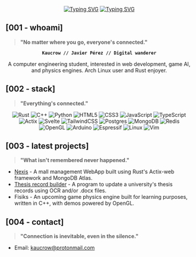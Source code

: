 <p align="center">
  <a href="https://git.io/typing-svg"><img src="https://readme-typing-svg.demolab.com?font=Inconsolata&weight=600&size=32&letterSpacing=8px&duration=0.001&pause=999999&color=83C092&center=true&vCenter=true&width=600&lines=Kaucrow" alt="Typing SVG" /></a>
  <a href="https://git.io/typing-svg"><img src="https://readme-typing-svg.demolab.com?font=Inconsolata&size=26&letterSpacing=8px&duration=3000&pause=1000&color=6CA37A&center=true&vCenter=true&width=600&lines=Computer+engineering+student;Learning+every+day;Currently+in+the+wired" alt="Typing SVG" /></a>
</p>

## [001 - whoami]
> **"No matter where you go, everyone's connected."**
<div align="center">
  
  **`Kaucrow // Javier Pérez // Digital wanderer`**
  
  A computer engineering student, interested in web development, game AI, and physics engines. Arch Linux user and Rust enjoyer.
</div>

## [002 - stack]
> **"Everything's connected."**
<div align="center">
  
  ![Rust](https://img.shields.io/badge/rust-%23000000.svg?style=for-the-badge&logo=rust&logoColor=white)
  ![C++](https://img.shields.io/badge/c++-%2300599C.svg?style=for-the-badge&logo=c%2B%2B&logoColor=white)
  ![Python](https://img.shields.io/badge/python-3670A0?style=for-the-badge&logo=python&logoColor=ffdd54)
  ![HTML5](https://img.shields.io/badge/html5-%23E34F26.svg?style=for-the-badge&logo=html5&logoColor=white)
  ![CSS3](https://img.shields.io/badge/css3-%231572B6.svg?style=for-the-badge&logo=css3&logoColor=white)
  ![JavaScript](https://img.shields.io/badge/javascript-%23323330.svg?style=for-the-badge&logo=javascript&logoColor=%23F7DF1E)
  ![TypeScript](https://img.shields.io/badge/typescript-%23007ACC.svg?style=for-the-badge&logo=typescript&logoColor=white)
  ![Actix](https://img.shields.io/badge/Actix-web?style=for-the-badge&logo=actix&color=%230a141c)
  ![Svelte](https://img.shields.io/badge/svelte-%23f1413d.svg?style=for-the-badge&logo=svelte&logoColor=white)
  ![TailwindCSS](https://img.shields.io/badge/tailwindcss-%2338B2AC.svg?style=for-the-badge&logo=tailwind-css&logoColor=white)
  ![Postgres](https://img.shields.io/badge/postgres-%23316192.svg?style=for-the-badge&logo=postgresql&logoColor=white)
  ![MongoDB](https://img.shields.io/badge/MongoDB-%234ea94b.svg?style=for-the-badge&logo=mongodb&logoColor=white)
  ![Redis](https://img.shields.io/badge/redis-%23DD0031.svg?style=for-the-badge&logo=redis&logoColor=white)
  ![OpenGL](https://img.shields.io/badge/OpenGL-%23FFFFFF.svg?style=for-the-badge&logo=opengl)
  ![Arduino](https://img.shields.io/badge/-Arduino-00979D?style=for-the-badge&logo=Arduino&logoColor=white)
  ![Espressif](https://img.shields.io/badge/espressif-E7352C.svg?style=for-the-badge&logo=espressif&logoColor=white)
  ![Linux](https://img.shields.io/badge/Linux-FCC624?style=for-the-badge&logo=linux&logoColor=black)
  ![Vim](https://img.shields.io/badge/VIM-%2311AB00.svg?style=for-the-badge&logo=vim&logoColor=white)
</div>

## [003 - latest projects]
> **"What isn't remembered never happened."**

* [Nexis](https://github.com/Kaucrow/nexis) - A mall management WebApp built using Rust's Actix-web framework and MongoDB Atlas.
* [Thesis record builder](https://github.com/Kaucrow/SimpleProjects/tree/main/ThesisRecordBuilder) - A program to update a university's thesis records using OCR and/or .docx files.
* Fisiks - An upcoming game physics engine built for learning purposes, written in C++, with demos powered by OpenGL.

## [004 - contact]
> **"Connection is inevitable, even in the silence."**
* Email: kaucrow@protonmail.com
